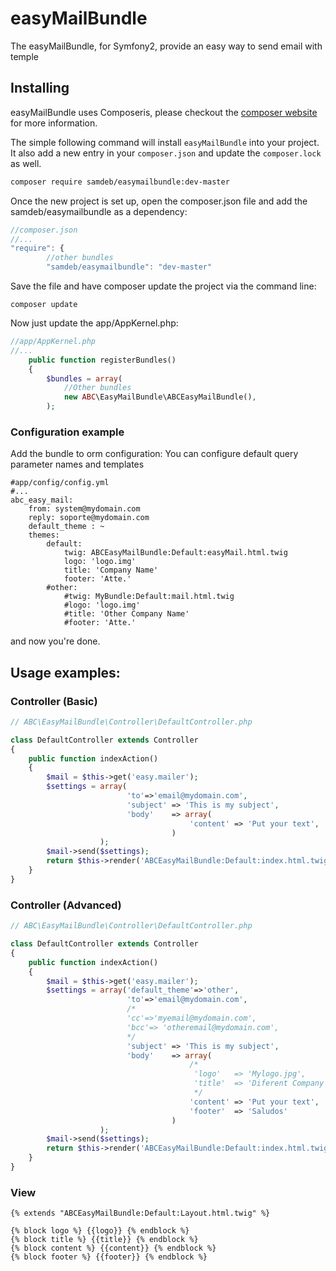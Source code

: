 easyMailBundle
==========================

The easyMailBundle, for Symfony2, provide an easy way to send email with temple

## Installing
easyMailBundle uses Composeris, please checkout the [composer website](http://getcomposer.org) for more information.

The simple following command will install `easyMailBundle` into your project. It also add a new
entry in your `composer.json` and update the `composer.lock` as well.

```bash
composer require samdeb/easymailbundle:dev-master
```

Once the new project is set up, open the composer.json file and add the samdeb/easymailbundle as a dependency:
``` js
//composer.json
//...
"require": {
        //other bundles
        "samdeb/easymailbundle": "dev-master"
```
Save the file and have composer update the project via the command line:
``` shell
composer update
```
Now just update the app/AppKernel.php:
``` php
//app/AppKernel.php
//...
    public function registerBundles()
    {
        $bundles = array(
            //Other bundles
            new ABC\EasyMailBundle\ABCEasyMailBundle(),
        );
```

<a name="configuration"></a>

### Configuration example
Add the bundle to orm configuration:
You can configure default query parameter names and templates

```
#app/config/config.yml
#...
abc_easy_mail:
    from: system@mydomain.com
    reply: soporte@mydomain.com
    default_theme : ~ 
    themes:
        default: 
            twig: ABCEasyMailBundle:Default:easyMail.html.twig
            logo: 'logo.img'
            title: 'Company Name'
            footer: 'Atte.'
        #other: 
            #twig: MyBundle:Default:mail.html.twig
            #logo: 'logo.img'
            #title: 'Other Company Name'
            #footer: 'Atte.'
```
and now you're done.


## Usage examples:

### Controller (Basic)

```php
// ABC\EasyMailBundle\Controller\DefaultController.php

class DefaultController extends Controller
{
    public function indexAction()
    {
        $mail = $this->get('easy.mailer');
        $settings = array(
                          'to'=>'email@mydomain.com',
                          'subject' => 'This is my subject',
                          'body'    => array(
                                        'content' => 'Put your text',
                                    )
                    );
        $mail->send($settings);
        return $this->render('ABCEasyMailBundle:Default:index.html.twig');
    }
}
```
### Controller (Advanced)

```php
// ABC\EasyMailBundle\Controller\DefaultController.php

class DefaultController extends Controller
{
    public function indexAction()
    {
        $mail = $this->get('easy.mailer');
        $settings = array('default_theme'=>'other',
                          'to'=>'email@mydomain.com',
                          /*
                          'cc'=>'myemail@mydomain.com',
                          'bcc'=> 'otheremail@mydomain.com',
                          */
                          'subject' => 'This is my subject',
                          'body'    => array(
                                        /*
                                         'logo'   => 'Mylogo.jpg',
                                         'title'  => 'Diferent Company Name',
                                         */
                                        'content' => 'Put your text',
                                        'footer'  => 'Saludos'
                                    )
                    );
        $mail->send($settings);
        return $this->render('ABCEasyMailBundle:Default:index.html.twig');
    }
}
```

### View
```twig
{% extends "ABCEasyMailBundle:Default:Layout.html.twig" %}

{% block logo %} {{logo}} {% endblock %}
{% block title %} {{title}} {% endblock %}
{% block content %} {{content}} {% endblock %}
{% block footer %} {{footer}} {% endblock %}
```
